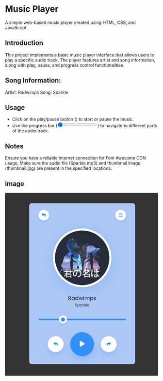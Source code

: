 # Music Player
A simple web-based music player created using HTML, CSS, and JavaScript.

## Introduction
This project implements a basic music player interface that allows users to play a specific audio track. The player features artist and song information, along with play, pause, and progress control functionalities.

## Song Information:
Artist: Radwimps
Song: Sparkle

## Usage
- Click on the play/pause button (<i class='fas fa-play' id="ctrlIcon"></i>) to start or pause the music.
- Use the progress bar (<input type="range" id="progress" value="0">) to navigate to different parts of the audio track.

## Notes
Ensure you have a reliable internet connection for Font Awesome CDN usage.
Make sure the audio file (Sparkle.mp3) and thumbnail image (thumbnail.jpg) are present in the specified locations.

## image
![img show](images/Screenshot%202024-01-15%20094843.png)